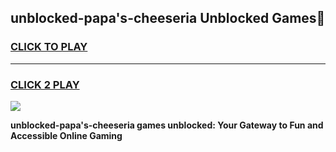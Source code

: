 
## unblocked-papa's-cheeseria Unblocked Games👋
<h3>
<a href="https://news.freeplayer.one?title=unblocked-papa's-cheeseria&ref=16F">CLICK TO PLAY</a></h3>
<hr>

<h3>
<a href="https://news.freeplayer.one?title=unblocked-papa's-cheeseria&ref=16F">CLICK 2 PLAY</a>
  
</h3>

<a href="https://news.freeplayer.one?title=unblocked-papa's-cheeseria&ref=16F/"><img src="https://clearcache.store/games.png"></a>


**unblocked-papa's-cheeseria games unblocked: Your Gateway to Fun and Accessible Online Gaming**
